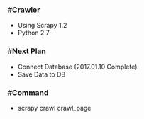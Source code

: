 
### #Crawler

 - Using Scrapy 1.2
 - Python 2.7

### #Next Plan
 
 - Connect Database (2017.01.10 Complete)
 - Save Data to DB

### #Command

 - scrapy crawl crawl_page 
